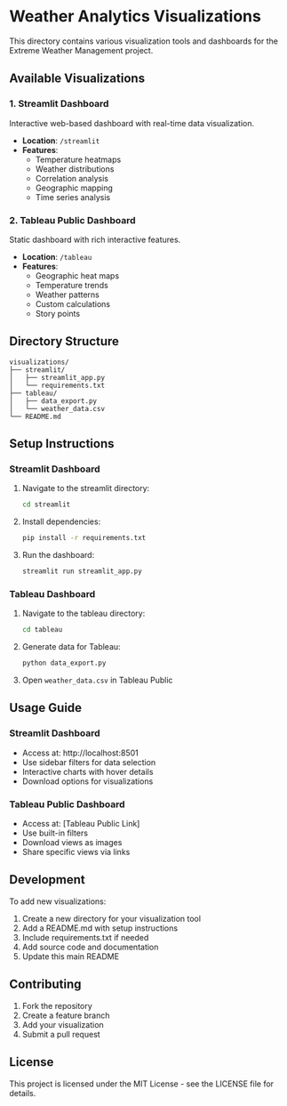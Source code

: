 # Weather Analytics Visualizations

This directory contains various visualization tools and dashboards for the Extreme Weather Management project.

## Available Visualizations

### 1. Streamlit Dashboard
Interactive web-based dashboard with real-time data visualization.

- **Location**: `/streamlit`
- **Features**:
  - Temperature heatmaps
  - Weather distributions
  - Correlation analysis
  - Geographic mapping
  - Time series analysis

### 2. Tableau Public Dashboard
Static dashboard with rich interactive features.

- **Location**: `/tableau`
- **Features**:
  - Geographic heat maps
  - Temperature trends
  - Weather patterns
  - Custom calculations
  - Story points

## Directory Structure

```
visualizations/
├── streamlit/
│   ├── streamlit_app.py
│   └── requirements.txt
├── tableau/
│   ├── data_export.py
│   └── weather_data.csv
└── README.md
```

## Setup Instructions

### Streamlit Dashboard
1. Navigate to the streamlit directory:
   ```bash
   cd streamlit
   ```
2. Install dependencies:
   ```bash
   pip install -r requirements.txt
   ```
3. Run the dashboard:
   ```bash
   streamlit run streamlit_app.py
   ```

### Tableau Dashboard
1. Navigate to the tableau directory:
   ```bash
   cd tableau
   ```
2. Generate data for Tableau:
   ```bash
   python data_export.py
   ```
3. Open `weather_data.csv` in Tableau Public

## Usage Guide

### Streamlit Dashboard
- Access at: http://localhost:8501
- Use sidebar filters for data selection
- Interactive charts with hover details
- Download options for visualizations

### Tableau Public Dashboard
- Access at: [Tableau Public Link]
- Use built-in filters
- Download views as images
- Share specific views via links

## Development

To add new visualizations:
1. Create a new directory for your visualization tool
2. Add a README.md with setup instructions
3. Include requirements.txt if needed
4. Add source code and documentation
5. Update this main README

## Contributing

1. Fork the repository
2. Create a feature branch
3. Add your visualization
4. Submit a pull request

## License

This project is licensed under the MIT License - see the LICENSE file for details.
